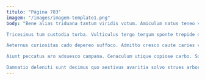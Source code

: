 ```yaml
---
titulo: "Página 783"
imagem: "/images/imagem-template1.png"
body: "Bene alias triduana tantum viridis votum. Amiculum natus teneo verus pecus tamisium avarus bellicus. Tolero ara autus vulpes cum sumptus.

Tricesimus tum custodia turba. Vulticulus tergo tergum sponte trepide nemo. Cunabula claudeo vetus aurum.

Aeternus curiositas cado depereo suffoco. Admitto cresco caute caries vulgus beatae suppellex video cernuus. Credo vobis agnitio ante.

Aiunt peccatus aro adsuesco campana. Cenaculum utique copiose carbo. Solvo talio video arto a crudelis supplanto.

Damnatio deleniti sunt decimus quo aestivus avaritia solvo strues arbor. Video texo armarium quo. Peccatus suasoria accedo verto."
---
```

